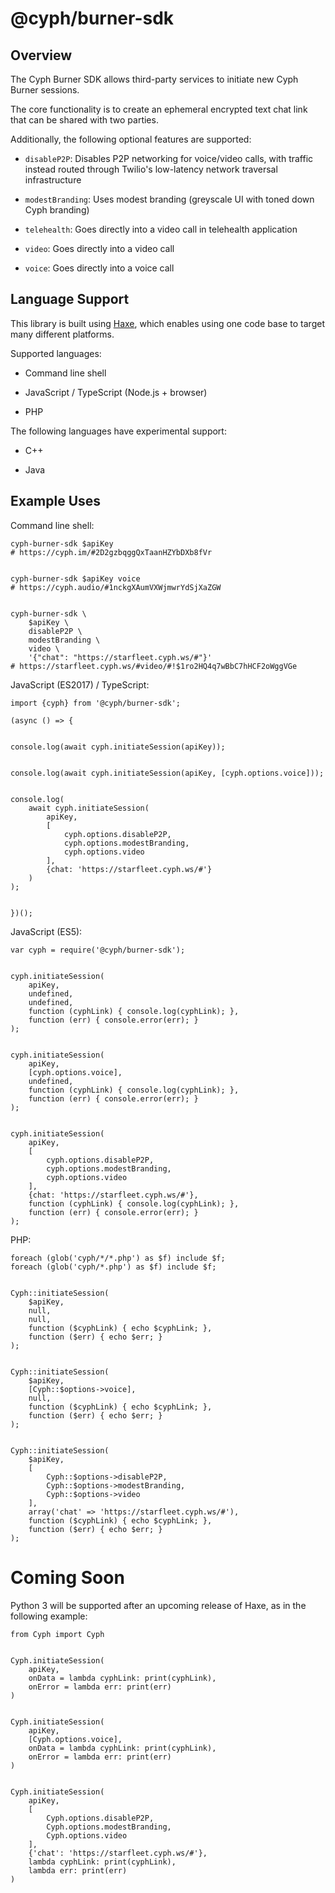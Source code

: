 # @cyph/burner-sdk

## Overview

The Cyph Burner SDK allows third-party services to initiate new Cyph Burner sessions.

The core functionality is to create an ephemeral encrypted text chat link that can be
shared with two parties.

Additionally, the following optional features are supported:

* `disableP2P`: Disables P2P networking for voice/video calls, with traffic instead
routed through Twilio's low-latency network traversal infrastructure

* `modestBranding`: Uses modest branding (greyscale UI with toned down Cyph branding)

* `telehealth`: Goes directly into a video call in telehealth application

* `video`: Goes directly into a video call

* `voice`: Goes directly into a voice call

## Language Support

This library is built using [Haxe](https://en.wikipedia.org/wiki/Haxe),
which enables using one code base to target many different platforms.

Supported languages:

* Command line shell

* JavaScript / TypeScript (Node.js + browser)

* PHP

The following languages have experimental support:

* C++

* Java

## Example Uses

Command line shell:

	cyph-burner-sdk $apiKey
	# https://cyph.im/#2D2gzbqggQxTaanHZYbDXb8fVr


	cyph-burner-sdk $apiKey voice
	# https://cyph.audio/#1nckgXAumVXWjmwrYdSjXaZGW


	cyph-burner-sdk \
		$apiKey \
		disableP2P \
		modestBranding \
		video \
		'{"chat": "https://starfleet.cyph.ws/#"}'
	# https://starfleet.cyph.ws/#video/#!$1ro2HQ4q7wBbC7hHCF2oWggVGe

JavaScript (ES2017) / TypeScript:

	import {cyph} from '@cyph/burner-sdk';

	(async () => {


	console.log(await cyph.initiateSession(apiKey));


	console.log(await cyph.initiateSession(apiKey, [cyph.options.voice]));


	console.log(
		await cyph.initiateSession(
			apiKey,
			[
				cyph.options.disableP2P,
				cyph.options.modestBranding,
				cyph.options.video
			],
			{chat: 'https://starfleet.cyph.ws/#'}
		)
	);


	})();

JavaScript (ES5):

	var cyph = require('@cyph/burner-sdk');


	cyph.initiateSession(
		apiKey,
		undefined,
		undefined,
		function (cyphLink) { console.log(cyphLink); },
		function (err) { console.error(err); }
	);


	cyph.initiateSession(
		apiKey,
		[cyph.options.voice],
		undefined,
		function (cyphLink) { console.log(cyphLink); },
		function (err) { console.error(err); }
	);


	cyph.initiateSession(
		apiKey,
		[
			cyph.options.disableP2P,
			cyph.options.modestBranding,
			cyph.options.video
		],
		{chat: 'https://starfleet.cyph.ws/#'},
		function (cyphLink) { console.log(cyphLink); },
		function (err) { console.error(err); }
	);

PHP:

	foreach (glob('cyph/*/*.php') as $f) include $f;
	foreach (glob('cyph/*.php') as $f) include $f;


	Cyph::initiateSession(
		$apiKey,
		null,
		null,
		function ($cyphLink) { echo $cyphLink; },
		function ($err) { echo $err; }
	);


	Cyph::initiateSession(
		$apiKey,
		[Cyph::$options->voice],
		null,
		function ($cyphLink) { echo $cyphLink; },
		function ($err) { echo $err; }
	);


	Cyph::initiateSession(
		$apiKey,
		[
			Cyph::$options->disableP2P,
			Cyph::$options->modestBranding,
			Cyph::$options->video
		],
		array('chat' => 'https://starfleet.cyph.ws/#'),
		function ($cyphLink) { echo $cyphLink; },
		function ($err) { echo $err; }
	);

# Coming Soon

Python 3 will be supported after an upcoming release of Haxe, as in the following example:

	from Cyph import Cyph


	Cyph.initiateSession(
		apiKey,
		onData = lambda cyphLink: print(cyphLink),
		onError = lambda err: print(err)
	)


	Cyph.initiateSession(
		apiKey,
		[Cyph.options.voice],
		onData = lambda cyphLink: print(cyphLink),
		onError = lambda err: print(err)
	)


	Cyph.initiateSession(
		apiKey,
		[
			Cyph.options.disableP2P,
			Cyph.options.modestBranding,
			Cyph.options.video
		],
		{'chat': 'https://starfleet.cyph.ws/#'},
		lambda cyphLink: print(cyphLink),
		lambda err: print(err)
	)
